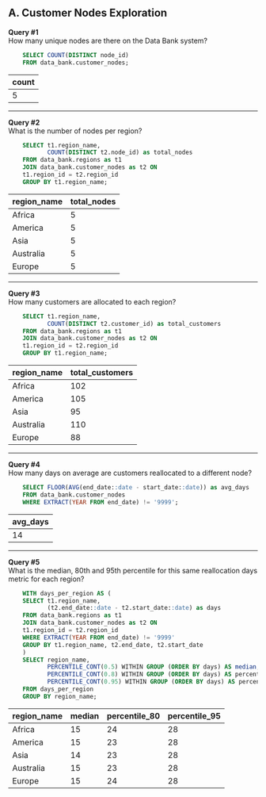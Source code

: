## A. Customer Nodes Exploration

**Query #1** <br>
How many unique nodes are there on the Data Bank system?
```sql
    SELECT COUNT(DISTINCT node_id)
    FROM data_bank.customer_nodes;
```
| count |
| ----- |
| 5     |

---
**Query #2** <br>
What is the number of nodes per region?
```sql
    SELECT t1.region_name,
    	   COUNT(DISTINCT t2.node_id) as total_nodes
    FROM data_bank.regions as t1
    JOIN data_bank.customer_nodes as t2 ON
    t1.region_id = t2.region_id
    GROUP BY t1.region_name;
```
| region_name | total_nodes |
| ----------- | ----------- |
| Africa      | 5           |
| America     | 5           |
| Asia        | 5           |
| Australia   | 5           |
| Europe      | 5           |

---
**Query #3** <br>
How many customers are allocated to each region?
```sql
    SELECT t1.region_name,
    	   COUNT(DISTINCT t2.customer_id) as total_customers
    FROM data_bank.regions as t1
    JOIN data_bank.customer_nodes as t2 ON
    t1.region_id = t2.region_id
    GROUP BY t1.region_name;
```
| region_name | total_customers |
| ----------- | --------------- |
| Africa      | 102             |
| America     | 105             |
| Asia        | 95              |
| Australia   | 110             |
| Europe      | 88              |

---
**Query #4** <br>
How many days on average are customers reallocated to a different node?
```sql
    SELECT FLOOR(AVG(end_date::date - start_date::date)) as avg_days
    FROM data_bank.customer_nodes
    WHERE EXTRACT(YEAR FROM end_date) != '9999';
```
| avg_days |
| -------- |
| 14       |

---
**Query #5** <br>
What is the median, 80th and 95th percentile for this same reallocation days metric for each region?
```sql
    WITH days_per_region AS (
    SELECT t1.region_name,
    	   (t2.end_date::date - t2.start_date::date) as days
    FROM data_bank.regions as t1
    JOIN data_bank.customer_nodes as t2 ON
    t1.region_id = t2.region_id
    WHERE EXTRACT(YEAR FROM end_date) != '9999'
    GROUP BY t1.region_name, t2.end_date, t2.start_date
    )
    SELECT region_name, 
    	   PERCENTILE_CONT(0.5) WITHIN GROUP (ORDER BY days) AS median,
           PERCENTILE_CONT(0.8) WITHIN GROUP (ORDER BY days) AS percentile_80,
           PERCENTILE_CONT(0.95) WITHIN GROUP (ORDER BY days) AS percentile_95
    FROM days_per_region
    GROUP BY region_name;
```
| region_name | median | percentile_80 | percentile_95 |
| ----------- | ------ | ------------- | ------------- |
| Africa      | 15     | 24            | 28            |
| America     | 15     | 23            | 28            |
| Asia        | 14     | 23            | 28            |
| Australia   | 15     | 23            | 28            |
| Europe      | 15     | 24            | 28            |

